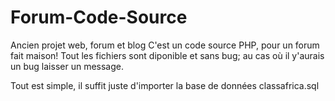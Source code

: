 # Forum-Code-Source
Ancien projet web, forum et blog
C'est un code source PHP, pour un forum fait maison!
Tout les fichiers sont diponible et sans bug; au cas où il y'aurais un bug laisser un message.

Tout est simple, il suffit juste d'importer la base de données classafrica.sql
